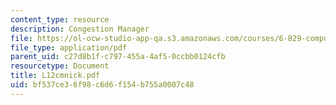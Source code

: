 ```yaml
---
content_type: resource
description: Congestion Manager
file: https://ol-ocw-studio-app-qa.s3.amazonaws.com/courses/6-829-computer-networks-fall-2002/bf537ce36f98c6d6f154b755a0007c48_L12cmnick.pdf
file_type: application/pdf
parent_uid: c27d8b1f-c797-455a-4af5-0ccbb0124cfb
resourcetype: Document
title: L12cmnick.pdf
uid: bf537ce3-6f98-c6d6-f154-b755a0007c48
---
```

